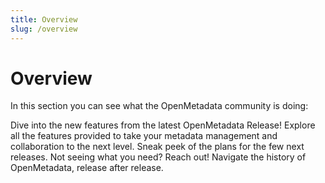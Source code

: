 ```yaml
---
title: Overview
slug: /overview
---
```


# Overview

In this section you can see what the OpenMetadata community is doing:

<InlineCalloutContainer>
  <InlineCallout
    color="violet-70"
    icon="celebration"
    bold="Latest Release"
    href="/overview/latest-release"
  >
    Dive into the new features from the latest OpenMetadata Release!
  </InlineCallout>
  <InlineCallout
    color="violet-70"
    icon="mediation"
    bold="Features"
    href="/features"
  >
    Explore all the features provided to take your metadata management and collaboration to the next level.
  </InlineCallout>
  <InlineCallout
    color="violet-70"
    icon="edit_road"
    bold="Roadmap"
    href="/overview/roadmap"
  >
    Sneak peek of the plans for the few next releases. Not seeing what you need? Reach out!
  </InlineCallout>
  <InlineCallout
    color="violet-70"
    icon="sailing"
    bold="Releases"
    href="/overview/releases"
  >
    Navigate the history of OpenMetadata, release after release.
  </InlineCallout>
</InlineCalloutContainer>
